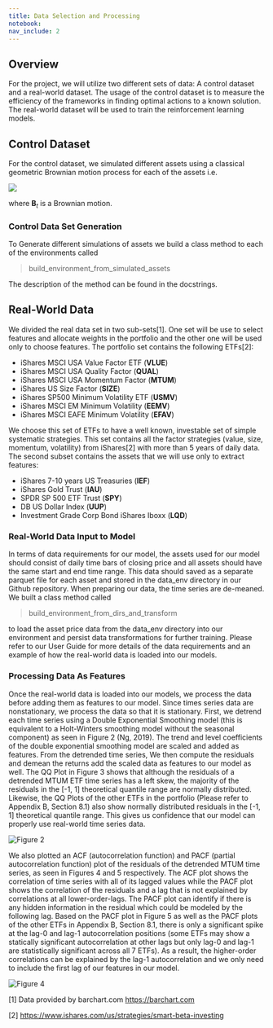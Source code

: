 ```yaml
---
title: Data Selection and Processing
notebook:
nav_include: 2
---
```


## Overview
For the project, we will utilize two different sets of data: A control dataset and a real-world dataset. The usage of the control dataset is to measure the efficiency of the frameworks in finding optimal actions to a known solution. The real-world dataset will be used to train the reinforcement learning models.

## Control Dataset
For the control dataset, we simulated different assets using a classical geometric Brownian motion process for each of the assets i.e.

<img src="https://render.githubusercontent.com/render/math?math=dS_t=\mu S_tdt %2B \sqrt{\sigma}S_tdB_t">

where **B**<sub>*t*</sub> is a Brownian motion.

### Control Data Set Generation

To Generate different simulations of assets we build a class method to each of the environments called

> build_environment_from_simulated_assets

The description of the method can be found in the docstrings.

## Real-World Data

We divided the real data set in two sub-sets[1]. One set will be use to select features and allocate weights in the portfolio and the other one will be used only to choose features. The portfolio set contains the following ETFs[2]:

- iShares MSCI USA Value Factor ETF (**VLUE**)
- iShares MSCI USA Quality Factor (**QUAL**)
- iShares MSCI USA Momentum Factor (**MTUM**)
- iShares US Size Factor (**SIZE**)
- iShares SP500 Minimum Volatility ETF (**USMV**)
- iShares MSCI EM Minimum Volatility (**EEMV**)
- iShares MSCI EAFE Minimum Volatility (**EFAV**)

We choose this set of ETFs to have a well known, investable set of simple systematic strategies. This set contains all the factor strategies (value, size, momentum, volatility) from iShares[2] with more than 5 years of daily data. The second subset contains the assets that we will use only to extract features:

- iShares 7-10 years US Treasuries (**IEF**)
- iShares Gold Trust (**IAU**)
- SPDR SP 500 ETF Trust (**SPY**)
- DB US Dollar Index (**UUP**)
- Investment Grade Corp Bond iShares Iboxx (**LQD**)

### Real-World Data Input to Model

In terms of data requirements for our model, the assets used for our model should consist of daily time bars of closing price and all assets should have the same start and end time range. This data should saved as a separate parquet file for each asset and stored in the data_env directory in our Github repository. When preparing our data, the time series are de-meaned. We built a class method called

> build_environment_from_dirs_and_transform

to load the asset price data from the data_env directory into our environment and persist data transformations for further training.  Please refer to our User Guide for more details of the data requirements and an example of how the real-world data is loaded into our models.

### Processing Data As Features

Once the real-world data is loaded into our models, we process the data before adding them as features to our model. Since times series data are nonstationary, we process the data so that it is stationary. First, we detrend each time series using a Double Exponential Smoothing model (this is equivalent to a Holt-Winters smoothing model without the seasonal component) as seen in Figure 2 (Ng, 2019). The trend and level coefficients of the double exponential smoothing model are scaled and added as features. From the detrended time series, We then compute the residuals and demean the returns add the scaled data as features to our model as well. The QQ Plot in Figure 3 shows that although the residuals of a detrended MTUM ETF time series has a left skew, the majority of the residuals in the \[-1, 1\] theoretical quantile range are normally distributed. Likewise, the QQ Plots of the other ETFs in the portfolio (Please refer to Appendix B, Section 8.1) also show normally distributed residuals in the \[-1, 1\] theoretical quantile range. This gives us confidence that our model can properly use real-world time series data.

![Figure 2](https://raw.githubusercontent.com/nikatpatel/epsilon-greedy-quants/main/_assets/figures_2_3.png)


We also plotted an ACF (autocorrelation function) and PACF (partial autocorrelation function) plot of the residuals of the detrended MTUM time series, as seen in Figures 4 and 5 respectively.  The ACF plot shows the correlation of time series with all of its lagged values while the PACF plot shows the correlation of the residuals and a lag that is not explained by correlations at all lower-order-lags. The PACF plot can identify if there is any hidden information in the residual which could be modeled by the following lag.  Based on the PACF plot in Figure 5 as well as the PACF plots of the other ETFs in Appendix B, Section 8.1, there is only a significant spike at the lag-0 and lag-1 autocorrelation positions (some ETFs may show a statically significant autocorrelation at other lags but only lag-0 and lag-1 are statistically significant across all 7 ETFs).  As a result, the higher-order correlations can be explained by the lag-1 autocorrelation and we only need to include the first lag of our features in our model.  

![Figure 4](https://raw.githubusercontent.com/nikatpatel/epsilon-greedy-quants/main/_assets/figures_4_5.png)


[1] Data provided by barchart.com <https://barchart.com>

[2] <https://www.ishares.com/us/strategies/smart-beta-investing>
